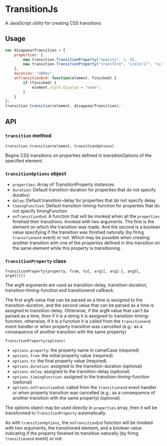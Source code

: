 # TransitionJs
A JavaScript utility for creating CSS transitions

## Usage

```JavaScript
var disappearTransition = {
    properties: [
        new transition.TransitionProperty("opacity", 1, 0),
        new transition.TransitionProperty("transform", "scale(1)", "scale(0.5)")
    ],
    duration: "400ms",
    onTransitionEnd: function(element, finished) {
        if (finished) {
            element.style.display = "none";
        }
    }
};
transition.transition(element, disappearTransition);
```

## API

### `transition` method

`transition.transition(element, transitionOptions)`

Begins CSS transitions on properties defined in transitionOptions of the specified element.

### `transitionOptions` object

- `properties`: Array of TransitionProperty instances
- `duration`: Default transition-duration for properties that do not specify duration
- `delay`: Default transition-delay for properties that do not specify delay
- `timingFunction`: Default transition-timing-function for properties that do not specify timingFunction
- `onTransitionEnd`: A function that will be invoked when all the `properties` finished their transitions. Invoked with two arguments. The first is the element on which the transition was made. And the second is a boolean value specifying if the transition was finished naturally (by firing `transitionend` event) or not. Which may be possible when creating another transition with one of the properties defined in this transition on the same element while this property is transitioning.

### `TransitionProperty` class

`TransitionProperty(property, from, to[, arg1[, arg2 [, arg3[, arg4]]]])`

The argN arguments are used as transition-delay, transition-duration, transition-timing-function and transitionend callback.

The first argN value that can be parsed as a time is assigned to the transition-duration, and the second value that can be parsed as a time is assigned to transition-delay. Otherwise, if the argN value that can't be parsed as a time, then if it is a string it is assigned to transition-timing-function, otherwise, if it is a function it is called from the `transitionend` event handler or when property transition was cancelled (e.g.: as a consequence of another transition with the same property)

`TransitionProperty(options)`

- `options.property`: the property name in camelCase (required)
- `options.from`: the initial property value (required)
- `options.to`: the final property value (required)
- `options.duration`: assigned to the transition-duration (optional)
- `options.delay`: assigned to the transition-delay (optional)
- `options.timingFunction`: assigned to the transition-timing-function (optional)
- `options.onTransitionEnd`: called from the `transitionend` event handler or when property transition was cancelled (e.g.: as a consequence of another transition with the same property) (optional)

The options object may be used directly in `properties` array, then it will be transformed to `TransitionProperty` automatically.

As with `transitionOptions`, the `onTransitionEnd` function will be invoked with two arguments, the transitioned element, and a boolean value indicating if the property finished its transition naturally (by firing `transitionend` event) or not.